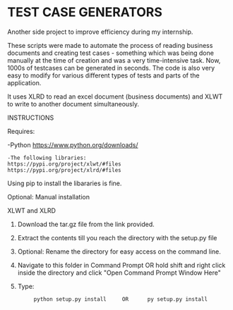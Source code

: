 # TEST CASE GENERATORS

Another side project to improve efficiency during my internship.
 
These scripts were made to automate the process of reading business documents and creating test cases -
something which was being done manually at the time of creation and was a very time-intensive task. 
Now, 1000s of testcases can be generated in seconds. The code is also very easy to modify for 
various different types of tests and parts of the application. 


It uses XLRD to read an excel document (business documents)
and XLWT to write to another document simultaneously.






INSTRUCTIONS

Requires:

-Python https://www.python.org/downloads/ 

    -The following libraries:
    https://pypi.org/project/xlwt/#files
    https://pypi.org/project/xlrd/#files

Using pip to install the libararies is fine.

Optional: Manual installation

XLWT and XLRD

1) Download the tar.gz file from the link provided. 
2) Extract the contents till you reach the directory with the setup.py file
3) Optional: Rename the directory for easy access on the command line. 
4) Navigate to this folder in Command Prompt OR hold shift and right click inside the directory and click "Open Command Prompt Window Here"

5) Type:
           
            python setup.py install     OR      py setup.py install 




    
